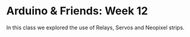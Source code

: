 # Arduino & Friends: Week 12

In this class we explored the use of Relays, Servos and Neopixel strips.